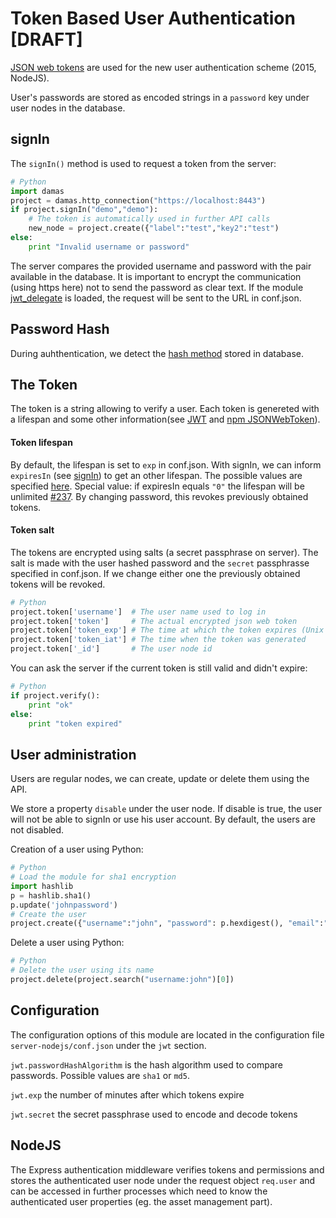 # Token Based User Authentication [DRAFT]

[JSON web tokens](https://en.wikipedia.org/wiki/JSON_Web_Token) are used for the new user authentication scheme (2015, NodeJS).

User's passwords are stored as encoded strings in a `password` key under user nodes in the database.

## signIn
The `signIn()` method is used to request a token from the server:

```python
# Python
import damas
project = damas.http_connection("https://localhost:8443")
if project.signIn("demo","demo"):
    # The token is automatically used in further API calls
    new_node = project.create({"label":"test","key2":"test")
else:
    print "Invalid username or password"
```
The server compares the provided username and password with the pair available in the database. It is important to encrypt the communication (using https here) not to send the password as clear text.
If the module [jwt_delegate](https://github.com/remyla/damas-core/wiki/Extensions#jwt_delegate) is loaded, the request will be sent to the URL in conf.json.

## Password Hash
During auhthentication, we detect the [hash method](https://github.com/remyla/damas-core/wiki/2-Getting-Started#enable-user-authentication) stored in database. 

## The Token
The token is a string allowing to verify a user. Each token is genereted with a lifespan and some other information(see [JWT](https://jwt.io/introduction/) and [npm JSONWebToken](https://www.npmjs.com/package/jsonwebtoken)).
#### Token lifespan
By default, the lifespan is set to `exp` in conf.json. With signIn, we can inform `expiresIn` (see [signIn](https://github.com/remyla/damas-core/wiki/3-API-reference#signin)) to get an other lifespan. The possible values are specified [here](https://www.npmjs.com/package/ms). Special value: if expiresIn equals `"0"` the lifespan will be unlimited [#237](https://github.com/remyla/damas-core/issues/237). By changing password, this revokes previously obtained tokens.  
#### Token salt
The tokens are encrypted using salts (a secret passphrase on server). The salt is made with the user hashed password and the `secret` passphrasse specified in conf.json. If we change either one the previously obtained tokens will be revoked.


```python
# Python
project.token['username']  # The user name used to log in
project.token['token']     # The actual encrypted json web token
project.token['token_exp'] # The time at which the token expires (Unix timestamp in seconds)
project.token['token_iat'] # The time when the token was generated
project.token['_id']       # The user node id
```

You can ask the server if the current token is still valid and didn't expire:
```python
# Python
if project.verify():
    print "ok"
else:
    print "token expired"
```

## User administration
Users are regular nodes, we can create, update or delete them using the API.

We store a property `disable` under the user node. If disable is true, the user will not be able to signIn or use his user account. By default, the users are not disabled.

Creation of a user using Python:
```python
# Python
# Load the module for sha1 encryption
import hashlib
p = hashlib.sha1()
p.update('johnpassword')
# Create the user
project.create({"username":"john", "password": p.hexdigest(), "email":"john@me.com" })
```

Delete a user using Python:
```python
# Python
# Delete the user using its name
project.delete(project.search("username:john")[0])
```

## Configuration

The configuration options of this module are located in the configuration file `server-nodejs/conf.json` under the `jwt` section.

`jwt.passwordHashAlgorithm` is the hash algorithm used to compare passwords. Possible values are `sha1` or `md5`.

`jwt.exp` the number of minutes after which tokens expire

`jwt.secret` the secret passphrase used to encode and decode tokens

## NodeJS

The Express authentication middleware verifies tokens and permissions and stores the authenticated user node under the request object `req.user` and can be accessed in further processes which need to know the authenticated user properties (eg. the asset management part).

